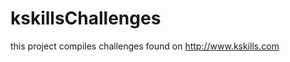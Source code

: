 kskillsChallenges
=================

this project compiles challenges found on http://www.kskills.com